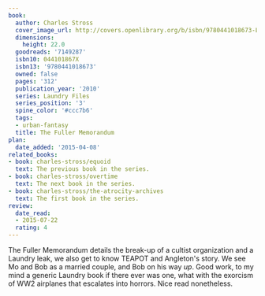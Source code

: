 ```yaml
---
book:
  author: Charles Stross
  cover_image_url: http://covers.openlibrary.org/b/isbn/9780441018673-L.jpg
  dimensions:
    height: 22.0
  goodreads: '7149287'
  isbn10: 044101867X
  isbn13: '9780441018673'
  owned: false
  pages: '312'
  publication_year: '2010'
  series: Laundry Files
  series_position: '3'
  spine_color: '#ccc7b6'
  tags:
  - urban-fantasy
  title: The Fuller Memorandum
plan:
  date_added: '2015-04-08'
related_books:
- book: charles-stross/equoid
  text: The previous book in the series.
- book: charles-stross/overtime
  text: The next book in the series.
- book: charles-stross/the-atrocity-archives
  text: The first book in the series.
review:
  date_read:
  - 2015-07-22
  rating: 4
---
```


The Fuller Memorandum details the break-up of a cultist organization and a Laundry leak, we also get to know TEAPOT and
Angleton's story. We see Mo and Bob as a married couple, and Bob on his way *up*. Good work, to my mind a generic
Laundry book if there ever was one, what with the exorcism of WW2 airplanes that escalates into horrors. Nice read
nonetheless.
